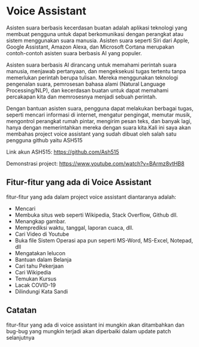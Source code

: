 # Voice Assistant
Asisten suara berbasis kecerdasan buatan  adalah aplikasi teknologi yang membuat pengguna untuk dapat berkomunikasi dengan perangkat atau sistem menggunakan suara manusia. Asisten suara seperti Siri dari Apple, Google Assistant, Amazon Alexa, dan Microsoft Cortana merupakan contoh-contoh asisten suara berbasis AI yang populer.

Asisten suara berbasis AI dirancang untuk memahami perintah suara manusia, menjawab pertanyaan, dan mengeksekusi tugas tertentu tanpa memerlukan perintah berupa tulisan. Mereka menggunakan teknologi pengenalan suara, pemrosesan bahasa alami (Natural Language Processing/NLP), dan kecerdasan buatan untuk dapat memahami percakapan kita dan memrosesnya menjadi sebuah perintah.

Dengan bantuan asisten suara, pengguna dapat melakukan berbagai tugas, seperti mencari informasi di internet, mengatur pengingat, memutar musik, mengontrol perangkat rumah pintar, mengirim pesan teks, dan banyak lagi, hanya dengan memerintahkan mereka dengan suara kita.Kali ini saya akan membahas project voice assistant yang sudah dibuat oleh salah satu pengguna github yaitu ASH515

Link akun ASH515: https://github.com/Ash515

Demonstrasi project: https://www.youtube.com/watch?v=BArmz8vtHB8

## Fitur-fitur yang ada di Voice Assistant
fitur-fitur yang ada dalam project voice assistant diantaranya adalah:

- Mencari
- Membuka situs web seperti Wikipedia, Stack Overflow, Github dll.
- Menangkap gambar.
- Memprediksi waktu, tanggal, laporan cuaca, dll.
- Cari Video di Youtube
- Buka file Sistem Operasi apa pun seperti MS-Word, MS-Excel, Notepad, dll
- Mengatakan lelucon
- Bantuan dalam Belanja
- Cari tahu Pekerjaan
- Cari Wikipedia
- Temukan Kursus
- Lacak COVID-19
- Dilindungi Kata Sandi

## Catatan
fitur-fitur yang ada di voice assistant ini mungkin akan ditambahkan dan bug-bug yang mungkin terjadi akan diperbaiki dalam update patch selanjutnya
